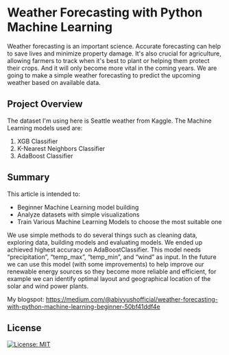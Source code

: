 # Weather Forecasting with Python Machine Learning

Weather forecasting is an important science. Accurate forecasting can help to save lives and minimize property damage. It's also crucial for agriculture, allowing farmers to track when it's best to plant or helping them protect their crops. And it will only become more vital in the coming years. We are going to make a simple weather forecasting to predict the upcoming weather based on available data.

## Project Overview
The dataset I'm using here is Seattle weather from Kaggle.
The Machine Learning models used are:
1. XGB Classifier
2. K-Nearest Neighbors Classifier
3. AdaBoost Classifier

## Summary
This article is intended to:
* Beginner Machine Learning model building
* Analyze datasets with simple visualizations
* Train Various Machine Learning Models to choose the most suitable one

We use simple methods to do several things such as cleaning data, exploring data, building models and evaluating models. We ended up achieved highest accuracy on AdaBoostClassifier. This model needs “precipitation”, “temp_max”, “temp_min”, and “wind” as input. In the future we can use this model (with some improvements) to help improve our renewable energy sources so they become more reliable and efficient, for example we can identify optimal layout and geographical location of the solar and wind power plants.


My blogspot: https://medium.com/@abiyyushofficial/weather-forecasting-with-python-machine-learning-beginner-50bf41ddf4e

## License
[![License: MIT](https://img.shields.io/badge/License-MIT-yellow.svg)](https://opensource.org/licenses/MIT)
